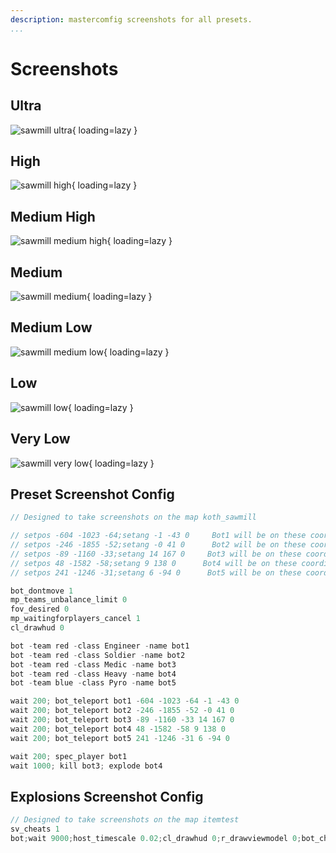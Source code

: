 ```yaml
---
description: mastercomfig screenshots for all presets.
...
```


# Screenshots

## Ultra

![sawmill ultra](https://mastercomfig.com/img/presets/ultra-hq.webp){ loading=lazy }

## High

![sawmill high](https://mastercomfig.com/img/presets/high-hq.webp){ loading=lazy }

## Medium High

![sawmill medium high](https://mastercomfig.com/img/presets/medium-high-hq.webp){ loading=lazy }

## Medium

![sawmill medium](https://mastercomfig.com/img/presets/medium-hq.webp){ loading=lazy }

## Medium Low

![sawmill medium low](https://mastercomfig.com/img/presets/medium-low-hq.webp){ loading=lazy }

## Low

![sawmill low](https://mastercomfig.com/img/presets/low-hq.webp){ loading=lazy }

## Very Low

![sawmill very low](https://mastercomfig.com/img/presets/very-low-hq.webp){ loading=lazy }

## Preset Screenshot Config

```c
// Designed to take screenshots on the map koth_sawmill

// setpos -604 -1023 -64;setang -1 -43 0     Bot1 will be on these coordinates, spectate this bot, RED TEAM
// setpos -246 -1855 -52;setang -0 41 0      Bot2 will be on these coordinates, RED TEAM
// setpos -89 -1160 -33;setang 14 167 0     Bot3 will be on these coordinates, kill this bot, RED TEAM
// setpos 48 -1582 -58;setang 9 138 0      Bot4 will be on these coordinates, explode this bot, RED TEAM
// setpos 241 -1246 -31;setang 6 -94 0      Bot5 will be on these coordinates, BLUE TEAM

bot_dontmove 1
mp_teams_unbalance_limit 0
fov_desired 0
mp_waitingforplayers_cancel 1
cl_drawhud 0

bot -team red -class Engineer -name bot1
bot -team red -class Soldier -name bot2
bot -team red -class Medic -name bot3
bot -team red -class Heavy -name bot4
bot -team blue -class Pyro -name bot5

wait 200; bot_teleport bot1 -604 -1023 -64 -1 -43 0
wait 200; bot_teleport bot2 -246 -1855 -52 -0 41 0
wait 200; bot_teleport bot3 -89 -1160 -33 14 167 0
wait 200; bot_teleport bot4 48 -1582 -58 9 138 0
wait 200; bot_teleport bot5 241 -1246 -31 6 -94 0

wait 200; spec_player bot1
wait 1000; kill bot3; explode bot4
```

## Explosions Screenshot Config

```c
// Designed to take screenshots on the map itemtest
sv_cheats 1
bot;wait 9000;host_timescale 0.02;cl_drawhud 0;r_drawviewmodel 0;bot_changeclass bot01 pyro;bot_teleport bot01 990 -426 -174 90 180 0;wait 10000;r_cleardecals;setang 6 0 0;setpos 623 -405 -240
```

